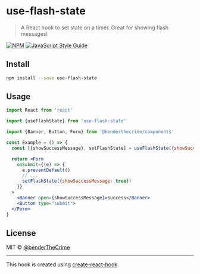 # use-flash-state

> A React hook to set state on a timer. Great for showing flash messages!

[![NPM](https://img.shields.io/npm/v/use-flash-state.svg)](https://www.npmjs.com/package/use-flash-state) [![JavaScript Style Guide](https://img.shields.io/badge/code_style-standard-brightgreen.svg)](https://standardjs.com)

## Install

```bash
npm install --save use-flash-state
```

## Usage

```jsx
import React from 'react'

import {useFlashState} from 'use-flash-state'

import {Banner, Button, Form} from '@benderthecrime/components'

const Example = () => {
  const [{showSuccessMessage}, setFlashState] = useFlashState({showSuccessMessage: false})

  return <Form
    onSubmit={(e) => {
      e.preventDefault()
      // ...
      setFlashState({showSuccessMessage: true})
    }}
  >
    <Banner open={showSuccessMessage}>Success</Banner>
    <Button type="submit">
  </Form>
}
```

## License

MIT © [@benderTheCrime](https://github.com/@benderTheCrime)

---

This hook is created using [create-react-hook](https://github.com/hermanya/create-react-hook).
